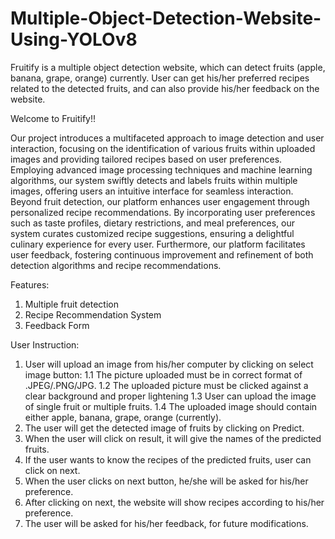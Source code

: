 # Multiple-Object-Detection-Website-Using-YOLOv8
Fruitify is a multiple object detection website, which can detect fruits (apple, banana, grape, orange) currently. User can get his/her preferred recipes related to the detected fruits, and can also provide his/her feedback on the website.

Welcome to Fruitify!!

Our project introduces a multifaceted approach to image detection and user interaction,
focusing on the identification of various fruits within uploaded images and providing
tailored recipes based on user preferences. Employing advanced image processing
techniques and machine learning algorithms, our system swiftly detects and labels fruits
within multiple images, offering users an intuitive interface for seamless interaction. Beyond
fruit detection, our platform enhances user engagement through personalized recipe
recommendations. By incorporating user preferences such as taste profiles, dietary
restrictions, and meal preferences, our system curates customized recipe suggestions,
ensuring a delightful culinary experience for every user. Furthermore, our platform
facilitates user feedback, fostering continuous improvement and refinement of both
detection algorithms and recipe recommendations.

Features:
1. Multiple fruit detection
2. Recipe Recommendation System
3. Feedback Form

User Instruction:

1. User will upload an image from his/her computer by clicking on select image button:
  1.1 The picture uploaded must be in correct format of .JPEG/.PNG/JPG.
  1.2 The uploaded picture must be clicked against a clear background and proper lightening
  1.3 User can upload the image of single fruit or multiple fruits.
  1.4 The uploaded image should contain either apple, banana, grape, orange (currently).
2. The user will get the detected image of fruits by clicking on Predict.
3. When the user will click on result, it will give the names of the predicted fruits.
4. If the user wants to know the recipes of the predicted fruits, user can click on next.
5. When the user clicks on next button, he/she will be asked for his/her preference.
6. After clicking on next, the website will show recipes according to his/her preference.
7. The user will be asked for his/her feedback, for future modifications.
